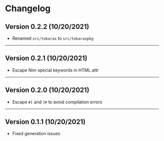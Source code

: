 # Changelog

## Version 0.2.2 (10/20/2021)

- Renamed `src/tokarax` to `src/tokaraxpkg`

---

## Version 0.2.1 (10/20/2021)

- Escape Nim special keywords in HTML attr

---

## Version 0.2.0 (10/20/2021)

- Escape `#[` and `]#` to avoid compilation errors

---

## Version 0.1.1 (10/20/2021)

- Fixed generation issues
